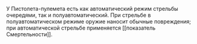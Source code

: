 У Пистолета-пулемета есть как автоматический режим стрельбы очередями, так и полуавтоматический. При стрельбе в полуавтоматическом режиме оружие наносит обычные повреждения; при автоматической стрельбе применяется [[показатель Смертельности]].

